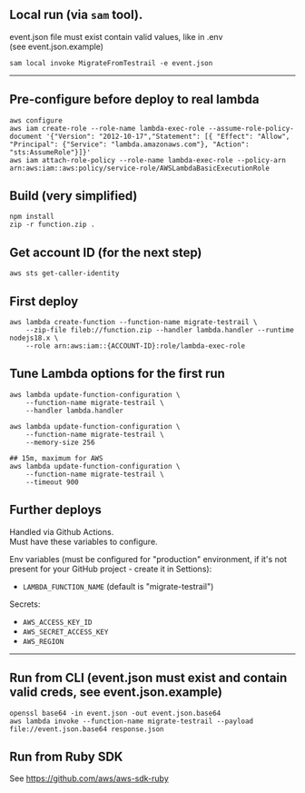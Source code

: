 ## Local run (via `sam` tool).

event.json file must exist contain valid values, like in .env  
(see event.json.example)

```
sam local invoke MigrateFromTestrail -e event.json
```

---

## Pre-configure before deploy to real lambda
```
aws configure
aws iam create-role --role-name lambda-exec-role --assume-role-policy-document '{"Version": "2012-10-17","Statement": [{ "Effect": "Allow", "Principal": {"Service": "lambda.amazonaws.com"}, "Action": "sts:AssumeRole"}]}'
aws iam attach-role-policy --role-name lambda-exec-role --policy-arn arn:aws:iam::aws:policy/service-role/AWSLambdaBasicExecutionRole
```

## Build (very simplified)
```
npm install
zip -r function.zip .
```

## Get account ID (for the next step)

```
aws sts get-caller-identity
```

## First deploy
```
aws lambda create-function --function-name migrate-testrail \
    --zip-file fileb://function.zip --handler lambda.handler --runtime nodejs18.x \
    --role arn:aws:iam::{ACCOUNT-ID}:role/lambda-exec-role
```

## Tune Lambda options for the first run

```
aws lambda update-function-configuration \
    --function-name migrate-testrail \
    --handler lambda.handler

aws lambda update-function-configuration \
    --function-name migrate-testrail \
    --memory-size 256

## 15m, maximum for AWS
aws lambda update-function-configuration \
    --function-name migrate-testrail \
    --timeout 900
```

## Further deploys

Handled via Github Actions.  
Must have these variables to configure.

Env variables (must be configured for "production" environment, if it's not present for your GitHub project - create it in Settions):
- `LAMBDA_FUNCTION_NAME` (default is "migrate-testrail")

Secrets:
- `AWS_ACCESS_KEY_ID`
- `AWS_SECRET_ACCESS_KEY`
- `AWS_REGION`

---

## Run from CLI (event.json must exist and contain valid creds, see event.json.example)
```
openssl base64 -in event.json -out event.json.base64
aws lambda invoke --function-name migrate-testrail --payload file://event.json.base64 response.json
```

## Run from Ruby SDK

See https://github.com/aws/aws-sdk-ruby
